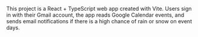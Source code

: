 <!-- Use this file to provide workspace-specific custom instructions to Copilot. For more details, visit https://code.visualstudio.com/docs/copilot/copilot-customization#_use-a-githubcopilotinstructionsmd-file -->

This project is a React + TypeScript web app created with Vite. Users sign in with their Gmail account, the app reads Google Calendar events, and sends email notifications if there is a high chance of rain or snow on event days.
